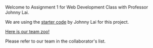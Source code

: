 Welcome to Assignment 1 for Web Development Class with Professor Johnny Lai. 

We are using the [starter code](https://github.com/johnnylaicode/zoo-starter-code) by Johnny Lai for this project.

[Here is our team zoo!](https://bobawanna.github.io/assignment-1/)

Please refer to our team in the collaborator's list.
